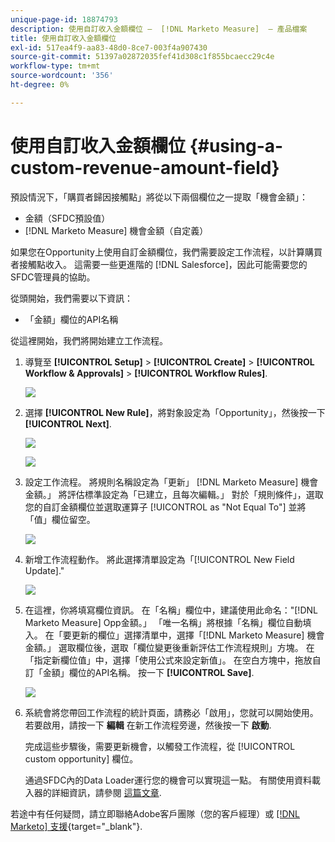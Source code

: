 ```yaml
---
unique-page-id: 18874793
description: 使用自訂收入金額欄位 —  [!DNL Marketo Measure]  — 產品檔案
title: 使用自訂收入金額欄位
exl-id: 517ea4f9-aa83-48d0-8ce7-003f4a907430
source-git-commit: 51397a02872035fef41d308c1f855bcaecc29c4e
workflow-type: tm+mt
source-wordcount: '356'
ht-degree: 0%

---
```


# 使用自訂收入金額欄位 {#using-a-custom-revenue-amount-field}

預設情況下，「購買者歸因接觸點」將從以下兩個欄位之一提取「機會金額」：

* 金額（SFDC預設值）
* [!DNL Marketo Measure] 機會金額（自定義）

如果您在Opportunity上使用自訂金額欄位，我們需要設定工作流程，以計算購買者接觸點收入。 這需要一些更進階的 [!DNL Salesforce]，因此可能需要您的SFDC管理員的協助。

從頭開始，我們需要以下資訊：

* 「金額」欄位的API名稱

從這裡開始，我們將開始建立工作流程。

1. 導覽至 **[!UICONTROL Setup]** > **[!UICONTROL Create]** > **[!UICONTROL Workflow & Approvals]** > **[!UICONTROL Workflow Rules]**.

   ![](assets/1.jpg)

1. 選擇 **[!UICONTROL New Rule]**，將對象設定為「Opportunity」，然後按一下 **[!UICONTROL Next]**.

   ![](assets/2.jpg)

   ![](assets/3.jpg)

1. 設定工作流程。 將規則名稱設定為「更新」 [!DNL Marketo Measure] 機會金額。」 將評估標準設定為「已建立，且每次編輯。」 對於「規則條件」，選取您的自訂金額欄位並選取運算子 [!UICONTROL as "Not Equal To"] 並將「值」欄位留空。

   ![](assets/4.jpg)

1. 新增工作流程動作。 將此選擇清單設定為「[!UICONTROL New Field Update].&quot;

   ![](assets/5.jpg)

1. 在這裡，你將填寫欄位資訊。 在「名稱」欄位中，建議使用此命名：&quot;[!DNL Marketo Measure] Opp金額。」 「唯一名稱」將根據「名稱」欄位自動填入。 在「要更新的欄位」選擇清單中，選擇「[!DNL Marketo Measure] 機會金額。」 選取欄位後，選取「欄位變更後重新評估工作流程規則」方塊。 在「指定新欄位值」中，選擇「使用公式來設定新值」。 在空白方塊中，拖放自訂「金額」欄位的API名稱。 按一下 **[!UICONTROL Save]**.

   ![](assets/6.png)

1. 系統會將您帶回工作流程的統計頁面，請務必「啟用」，您就可以開始使用。 若要啟用，請按一下 **編輯** 在新工作流程旁邊，然後按一下 **啟動**.

   完成這些步驟後，需要更新機會，以觸發工作流程，從 [!UICONTROL custom opportunity] 欄位。

   通過SFDC內的Data Loader運行您的機會可以實現這一點。 有關使用資料載入器的詳細資訊，請參閱 [這篇文章](/help/advanced-marketo-measure-features/custom-revenue-amount/using-data-loader-to-update-marketo-measure-custom-amount-field.md).

若途中有任何疑問，請立即聯絡Adobe客戶團隊（您的客戶經理）或 [[!DNL Marketo] 支援](https://nation.marketo.com/t5/support/ct-p/Support){target="_blank"}.
